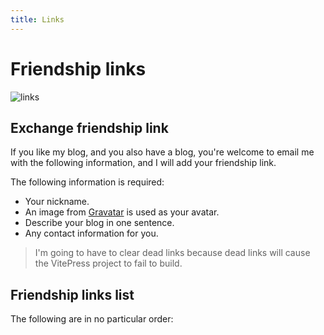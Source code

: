 ```yaml
---
title: Links
---
```

<!--suppress ALL -->
<script setup>
import Friends from './.vitepress/theme/components/Friends.vue'
</script>

# Friendship links

![links](https://s2.loli.net/2023/04/24/UAcI91wZirsV2Td.webp)

## Exchange friendship link

If you like my blog, and you also have a blog, you're welcome to email me with the following information,
and I will add your friendship link.

The following information is required:

- Your nickname.
- An image from [Gravatar](https://en.gravatar.com/) is used as your avatar.
- Describe your blog in one sentence.
- Any contact information for you.

> I'm going to have to clear dead links because dead links will cause the VitePress project to fail to build.

## Friendship links list

The following are in no particular order:

<Friends/>
